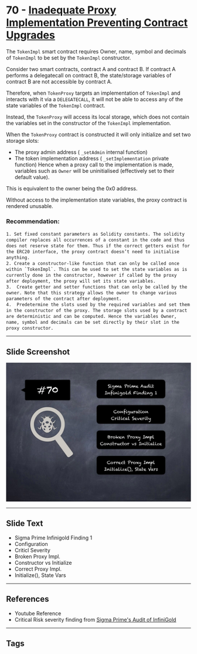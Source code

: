 
# 70 - [Inadequate Proxy Implementation Preventing Contract Upgrades](./Inadequate%20Proxy%20Implementation%20Preventing%20Contract%20Upgrades.md)

The `TokenImpl` smart contract requires Owner, name, symbol and decimals of `TokenImpl` to be set by the `TokenImpl` constructor. 

Consider two smart contracts, contract A and contract B. If contract A performs a delegatecall on contract B, the state/storage variables of contract B are not accessible by contract A.

Therefore, when `TokenProxy` targets an implementation of `TokenImpl` and interacts with it via a `DELEGATECALL`, it will not be able to access any of the state variables of the `TokenImpl` contract. 

Instead, the `TokenProxy` will access its local storage, which does not contain the variables set in the constructor of the `TokenImpl` implementation. 

When the `TokenProxy` contract is constructed it will only initialize and set two storage slots: 
- The proxy admin address ( `_setAdmin` internal function)
- The token implementation address ( `_setImplementation` private function) Hence when a proxy call to the implementation is made, variables such as `Owner` will be uninitialised (effectively set to their default value). 

This is equivalent to the owner being the 0x0 address. 

Without access to the implementation state variables, the proxy contract is rendered unusable.

### Recommendation:

	1. Set fixed constant parameters as Solidity constants. The solidity compiler replaces all occurrences of a constant in the code and thus does not reserve state for them. Thus if the correct getters exist for the ERC20 interface, the proxy contract doesn’t need to initialise anything.
	2. Create a constructor-like function that can only be called once within `TokenImpl`. This can be used to set the state variables as is currently done in the constructor, however if called by the proxy after deployment, the proxy will set its state variables.
	3.  Create getter and setter functions that can only be called by the owner. Note that this strategy allows the owner to change various parameters of the contract after deployment.
	4.  Predetermine the slots used by the required variables and set them in the constructor of the proxy. The storage slots used by a contract are deterministic and can be computed. Hence the variables Owner, name, symbol and decimals can be set directly by their slot in the proxy constructor.
___
## Slide Screenshot
![070.jpg](../../images/7.%20Audit%20Findings%20101/070.jpg)
___
## Slide Text
- Sigma Prime Infinigold Finding 1
- Configuration
- Criticl Severity
- Broken Proxy Impl.
- Constructor vs Initialize
- Correct Proxy Impl.
- Initialize(), State Vars
___
## References
- Youtube Reference
- Critical Risk severity finding from [Sigma Prime's Audit of InfiniGold](https://github.com/sigp/public-audits/raw/master/infinigold/review.pdf)
___
## Tags
